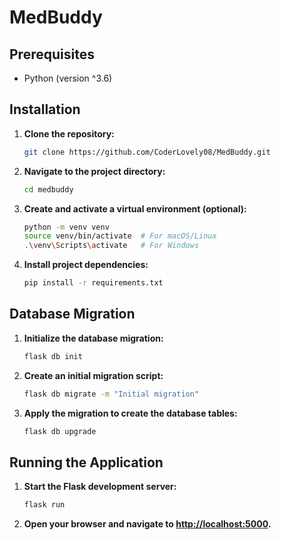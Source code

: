 # MedBuddy

## Prerequisites

- Python (version ^3.6)

## Installation

1. **Clone the repository:**

   ```bash
   git clone https://github.com/CoderLovely08/MedBuddy.git
   ```

2. **Navigate to the project directory:**

   ```bash
   cd medbuddy
   ```

3. **Create and activate a virtual environment (optional):**

   ```bash
   python -m venv venv
   source venv/bin/activate  # For macOS/Linux
   .\venv\Scripts\activate   # For Windows
   ```

4. **Install project dependencies:**

   ```bash
   pip install -r requirements.txt
   ```

## Database Migration

1. **Initialize the database migration:**

   ```bash
   flask db init
   ```

2. **Create an initial migration script:**

   ```bash
   flask db migrate -m "Initial migration"
   ```

3. **Apply the migration to create the database tables:**

   ```bash
   flask db upgrade
   ```

## Running the Application

1. **Start the Flask development server:**

   ```bash
   flask run
   ```

2. **Open your browser and navigate to [http://localhost:5000](http://localhost:5000).**